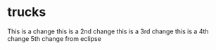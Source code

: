 # trucks
This is a change
this is a 2nd change
this is a 3rd change
this is a 4th change
5th change from eclipse